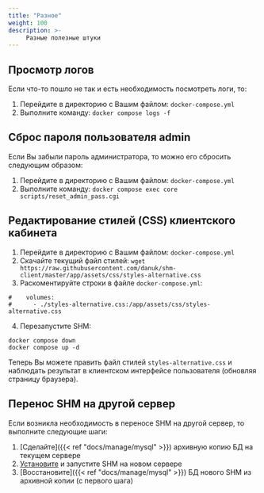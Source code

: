 ```yaml
---
title: "Разное"
weight: 100
description: >-
     Разные полезные штуки
---
```


## Просмотр логов

Если что-то пошло не так и есть необходимость посмотреть логи, то:

1. Перейдите в директорию с Вашим файлом: `docker-compose.yml`
2. Выполните команду: `docker compose logs -f`

## Сброс пароля пользователя admin

Если Вы забыли пароль администратора, то можно его сбросить следующим образом:

1. Перейдите в директорию с Вашим файлом: `docker-compose.yml`
2. Выполните команду: `docker compose exec core scripts/reset_admin_pass.cgi`

## Редактирование стилей (CSS) клиентского кабинета

1. Перейдите в директорию с Вашим файлом: `docker-compose.yml`
2. Скачайте текущий файл стилей: `wget https://raw.githubusercontent.com/danuk/shm-client/master/app/assets/css/styles-alternative.css`
3. Раскоментируйте строки в файле `docker-compose.yml`:
```
#    volumes:
#      - ./styles-alternative.css:/app/assets/css/styles-alternative.css
```
4. Перезапустите SHM:
```
docker compose down
docker compose up -d
```

Теперь Вы можете править файл стилей `styles-alternative.css` и наблюдать результат в клиентском интерфейсе пользователя (обновляя страницу браузера).

## Перенос SHM на другой сервер

Если возникла необходимость в переносе SHM на другой сервер, то выполните следующие шаги:

1. [Сделайте]({{< ref "docs/manage/mysql" >}}) архивную копию БД на текущем сервере 
2. [Установите](https://docs.myshm.ru/docs/install/) и запустите SHM на новом сервере
3. [Восстановите]({{< ref "docs/manage/mysql" >}}) БД нового SHM из архивной копии (с первого шага)

